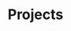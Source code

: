---
title: Projects 
description: A collection of projects i've worked on in order of importance
---
